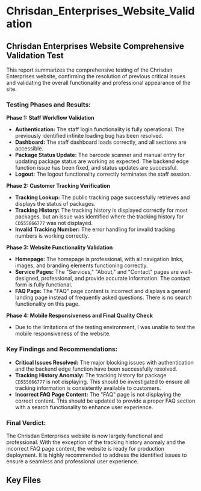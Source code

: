# Chrisdan_Enterprises_Website_Validation

## Chrisdan Enterprises Website Comprehensive Validation Test

This report summarizes the comprehensive testing of the Chrisdan Enterprises website, confirming the resolution of previous critical issues and validating the overall functionality and professional appearance of the site.

### Testing Phases and Results:

**Phase 1: Staff Workflow Validation**
*   **Authentication:** The staff login functionality is fully operational. The previously identified infinite loading bug has been resolved.
*   **Dashboard:** The staff dashboard loads correctly, and all sections are accessible.
*   **Package Status Update:** The barcode scanner and manual entry for updating package status are working as expected. The backend edge function issue has been fixed, and status updates are successful.
*   **Logout:** The logout functionality correctly terminates the staff session.

**Phase 2: Customer Tracking Verification**
*   **Tracking Lookup:** The public tracking page successfully retrieves and displays the status of packages.
*   **Tracking History:** The tracking history is displayed correctly for most packages, but an issue was identified where the tracking history for `CD555666777` was not displayed.
*   **Invalid Tracking Number:** The error handling for invalid tracking numbers is working correctly.

**Phase 3: Website Functionality Validation**
*   **Homepage:** The homepage is professional, with all navigation links, images, and branding elements functioning correctly.
*   **Service Pages:** The "Services," "About," and "Contact" pages are well-designed, professional, and provide accurate information. The contact form is fully functional.
*   **FAQ Page:** The "FAQ" page content is incorrect and displays a general landing page instead of frequently asked questions. There is no search functionality on this page.

**Phase 4: Mobile Responsiveness and Final Quality Check**
*   Due to the limitations of the testing environment, I was unable to test the mobile responsiveness of the website.

### Key Findings and Recommendations:

*   **Critical Issues Resolved:** The major blocking issues with authentication and the backend edge function have been successfully resolved.
*   **Tracking History Anomaly:** The tracking history for package `CD555666777` is not displaying. This should be investigated to ensure all tracking information is consistently available to customers.
*   **Incorrect FAQ Page Content:** The "FAQ" page is not displaying the correct content. This should be updated to provide a proper FAQ section with a search functionality to enhance user experience.

### Final Verdict:

The Chrisdan Enterprises website is now largely functional and professional. With the exception of the tracking history anomaly and the incorrect FAQ page content, the website is ready for production deployment. It is highly recommended to address the identified issues to ensure a seamless and professional user experience.

## Key Files

